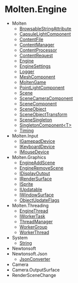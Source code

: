 ﻿# Molten.Engine  
* Molten  
    *  [BrowsableStringAttribute](/Molten.Engine/Molten/BrowsableStringAttribute.md)  
    *  [CapsuleLightComponent](/Molten.Engine/Molten/CapsuleLightComponent.md)  
    *  [ContentFile](/Molten.Engine/Molten/ContentFile.md)  
    *  [ContentManager](/Molten.Engine/Molten/ContentManager.md)  
    *  [ContentProcessor](/Molten.Engine/Molten/ContentProcessor.md)  
    *  [ContentRequest](/Molten.Engine/Molten/ContentRequest.md)  
    *  [Engine](/Molten.Engine/Molten/Engine.md)  
    *  [EngineSettings](/Molten.Engine/Molten/EngineSettings.md)  
    *  [Logger](/Molten.Engine/Molten/Logger.md)  
    *  [MeshComponent](/Molten.Engine/Molten/MeshComponent.md)  
    *  [MoltenGame](/Molten.Engine/Molten/MoltenGame.md)  
    *  [PointLightComponent](/Molten.Engine/Molten/PointLightComponent.md)  
    *  [Scene](/Molten.Engine/Molten/Scene.md)  
    *  [SceneCameraComponent](/Molten.Engine/Molten/SceneCameraComponent.md)  
    *  [SceneComponent](/Molten.Engine/Molten/SceneComponent.md)  
    *  [SceneObject](/Molten.Engine/Molten/SceneObject.md)  
    *  [SceneObjectTransform](/Molten.Engine/Molten/SceneObjectTransform.md)  
    *  [SceneSingleton](/Molten.Engine/Molten/SceneSingleton.md)  
    *  [SingletonComponent&lt;T&gt;](/Molten.Engine/Molten/SingletonComponent_T_.md)  
    *  [Timing](/Molten.Engine/Molten/Timing.md)  
* Molten.Input  
    *  [IGamepadDevice](/Molten.Engine/Molten/Input/IGamepadDevice.md)  
    *  [IKeyboardDevice](/Molten.Engine/Molten/Input/IKeyboardDevice.md)  
    *  [IMouseDevice](/Molten.Engine/Molten/Input/IMouseDevice.md)  
* Molten.Graphics  
    *  [EngineAddScene](/Molten.Engine/Molten/Graphics/EngineAddScene.md)  
    *  [EngineRemoveScene](/Molten.Engine/Molten/Graphics/EngineRemoveScene.md)  
    *  [IDisplayOutput](/Molten.Engine/Molten/Graphics/IDisplayOutput.md)  
    *  [IRenderSurface](/Molten.Engine/Molten/Graphics/IRenderSurface.md)  
    *  [ISprite](/Molten.Engine/Molten/Graphics/ISprite.md)  
    *  [IUpdatable](/Molten.Engine/Molten/Graphics/IUpdatable.md)  
    *  [IWindowSurface](/Molten.Engine/Molten/Graphics/IWindowSurface.md)  
    *  [ObjectUpdateFlags](/Molten.Engine/Molten/Graphics/ObjectUpdateFlags.md)  
* Molten.Threading  
    *  [EngineThread](/Molten.Engine/Molten/Threading/EngineThread.md)  
    *  [IWorkerTask](/Molten.Engine/Molten/Threading/IWorkerTask.md)  
    *  [ThreadManager](/Molten.Engine/Molten/Threading/ThreadManager.md)  
    *  [WorkerGroup](/Molten.Engine/Molten/Threading/WorkerGroup.md)  
    *  [WorkerThread](/Molten.Engine/Molten/Threading/WorkerThread.md)  
* System  
    *  [String](/Molten.Engine/System/String.md)  
* Newtonsoft  
* Newtonsoft.Json  
    *  [JsonConverter](/Molten.Engine/Newtonsoft/Json/JsonConverter.md)  
* Camera  
* Camera.OutputSurface  
* RenderSceneChange
